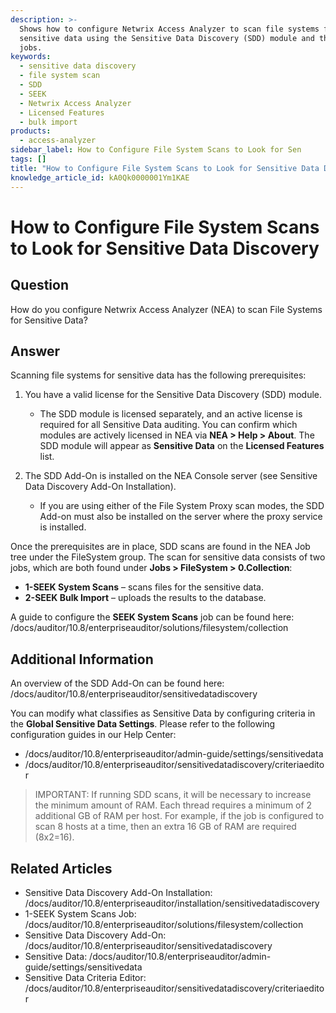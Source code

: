 ```yaml
---
description: >-
  Shows how to configure Netwrix Access Analyzer to scan file systems for
  sensitive data using the Sensitive Data Discovery (SDD) module and the SEEK
  jobs.
keywords:
  - sensitive data discovery
  - file system scan
  - SDD
  - SEEK
  - Netwrix Access Analyzer
  - Licensed Features
  - bulk import
products:
  - access-analyzer
sidebar_label: How to Configure File System Scans to Look for Sen
tags: []
title: "How to Configure File System Scans to Look for Sensitive Data Discovery"
knowledge_article_id: kA0Qk0000001Ym1KAE
---
```


# How to Configure File System Scans to Look for Sensitive Data Discovery

## Question

How do you configure Netwrix Access Analyzer (NEA) to scan File Systems for Sensitive Data?

## Answer

Scanning file systems for sensitive data has the following prerequisites:

1. You have a valid license for the Sensitive Data Discovery (SDD) module.
   - The SDD module is licensed separately, and an active license is required for all Sensitive Data auditing. You can confirm which modules are actively licensed in NEA via **NEA > Help > About**. The SDD module will appear as **Sensitive Data** on the **Licensed Features** list.

2. The SDD Add-On is installed on the NEA Console server (see Sensitive Data Discovery Add-On Installation).
   - If you are using either of the File System Proxy scan modes, the SDD Add-on must also be installed on the server where the proxy service is installed.

Once the prerequisites are in place, SDD scans are found in the NEA Job tree under the FileSystem group. The scan for sensitive data consists of two jobs, which are both found under **Jobs > FileSystem > 0.Collection**:

- **1-SEEK System Scans** – scans files for the sensitive data.
- **2-SEEK Bulk Import** – uploads the results to the database.

A guide to configure the **SEEK System Scans** job can be found here: /docs/auditor/10.8/enterpriseauditor/solutions/filesystem/collection

## Additional Information

An overview of the SDD Add-On can be found here: /docs/auditor/10.8/enterpriseauditor/sensitivedatadiscovery

You can modify what classifies as Sensitive Data by configuring criteria in the **Global Sensitive Data Settings**. Please refer to the following configuration guides in our Help Center:

- /docs/auditor/10.8/enterpriseauditor/admin-guide/settings/sensitivedata
- /docs/auditor/10.8/enterpriseauditor/sensitivedatadiscovery/criteriaeditor

> IMPORTANT: If running SDD scans, it will be necessary to increase the minimum amount of RAM. Each thread requires a minimum of 2 additional GB of RAM per host. For example, if the job is configured to scan 8 hosts at a time, then an extra 16 GB of RAM are required (8x2=16).

## Related Articles

- Sensitive Data Discovery Add-On Installation: /docs/auditor/10.8/enterpriseauditor/installation/sensitivedatadiscovery
- 1-SEEK System Scans Job: /docs/auditor/10.8/enterpriseauditor/solutions/filesystem/collection
- Sensitive Data Discovery Add-On: /docs/auditor/10.8/enterpriseauditor/sensitivedatadiscovery
- Sensitive Data: /docs/auditor/10.8/enterpriseauditor/admin-guide/settings/sensitivedata
- Sensitive Data Criteria Editor: /docs/auditor/10.8/enterpriseauditor/sensitivedatadiscovery/criteriaeditor
